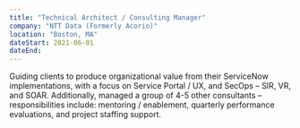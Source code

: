 ```yaml
---
title: "Technical Architect / Consulting Manager"
company: "NTT Data (Formerly Acorio)"
location: "Boston, MA"
dateStart: 2021-06-01
dateEnd:
---
```


Guiding clients to produce organizational value from their ServiceNow implementations, with a focus on Service Portal / UX, and SecOps – SIR, VR, and SOAR.  Additionally, managed a group of 4-5 other consultants – responsibilities include: mentoring / enablement, quarterly performance evaluations, and project staffing support.